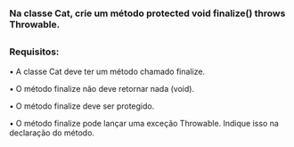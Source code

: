 ### Na classe Cat, crie um método protected void finalize() throws Throwable. 
##
### Requisitos: 

• A classe Cat deve ter um método chamado finalize. 

• O método finalize não deve retornar nada (void). 

• O método finalize deve ser protegido. 

• O método finalize pode lançar uma exceção Throwable. Indique isso na declaração do método.
